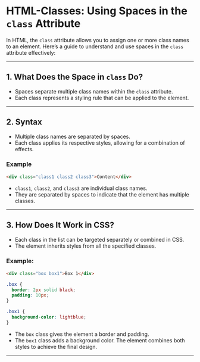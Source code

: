 # HTML-Classes: Using Spaces in the `class` Attribute

In HTML, the `class` attribute allows you to assign one or more class names to an element. Here’s a guide to understand and use spaces in the `class` attribute effectively:

---

## 1. What Does the Space in `class` Do?

- Spaces separate multiple class names within the `class` attribute.
- Each class represents a styling rule that can be applied to the element.

---

## 2. Syntax

- Multiple class names are separated by spaces.
- Each class applies its respective styles, allowing for a combination of effects.

### Example

```html
<div class="class1 class2 class3">Content</div>
```

- `class1`, `class2`, and `class3` are individual class names.
- They are separated by spaces to indicate that the element has multiple classes.

---

## 3. How Does It Work in CSS?

- Each class in the list can be targeted separately or combined in CSS.
- The element inherits styles from all the specified classes.

### Example:

```html
<div class="box box1">Box 1</div>
```

```css
.box {
  border: 2px solid black;
  padding: 10px;
}

.box1 {
  background-color: lightblue;
}
```

- The `box` class gives the element a border and padding.
- The `box1` class adds a background color.
  The element combines both styles to achieve the final design.

---
